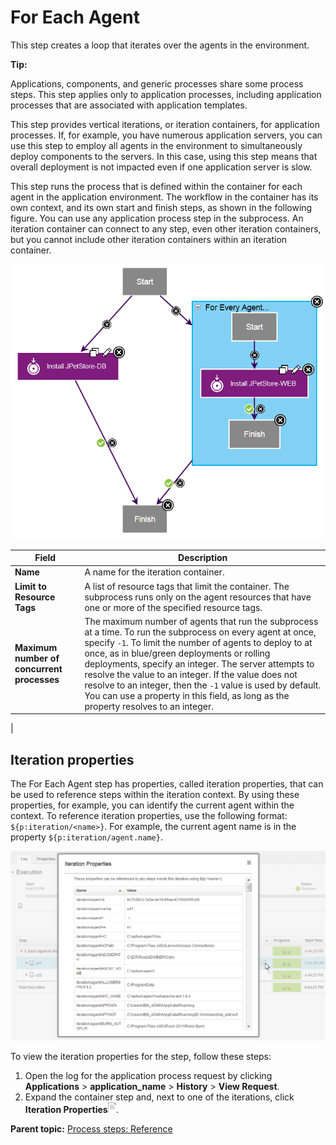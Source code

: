 # For Each Agent

This step creates a loop that iterates over the agents in the environment.

**Tip:** 

Applications, components, and generic processes share some process steps. This step applies only to application processes, including application processes that are associated with application templates.

This step provides vertical iterations, or iteration containers, for application processes. If, for example, you have numerous application servers, you can use this step to employ all agents in the environment to simultaneously deploy components to the servers. In this case, using this step means that overall deployment is not impacted even if one application server is slow.

This step runs the process that is defined within the container for each agent in the application environment. The workflow in the container has its own context, and its own start and finish steps, as shown in the following figure. You can use any application process step in the subprocess. An iteration container can connect to any step, even other iteration containers, but you cannot include other iteration containers within an iteration container.

![A process that includes a For Each Agent step](../images/app_process_all_agents.gif)

|Field|Description|
|-----|-----------|
|**Name**|A name for the iteration container.|
|**Limit to Resource Tags**|A list of resource tags that limit the container. The subprocess runs only on the agent resources that have one or more of the specified resource tags.|
|**Maximum number of concurrent processes**|The maximum number of agents that run the subprocess at a time. To run the subprocess on every agent at once, specify `-1`. To limit the number of agents to deploy to at once, as in blue/green deployments or rolling deployments, specify an integer. The server attempts to resolve the value to an integer. If the value does not resolve to an integer, then the `-1` value is used by default. You can use a property in this field, as long as the property resolves to an integer.

|

## Iteration properties

The For Each Agent step has properties, called iteration properties, that can be used to reference steps within the iteration context. By using these properties, for example, you can identify the current agent within the context. To reference iteration properties, use the following format: `${p:iteration/<name>}`. For example, the current agent name is in the property `${p:iteration/agent.name}`.

![Iteration properties for the For Each Agent step](../images/app_process_all_agents_it_prop.gif)

To view the iteration properties for the step, follow these steps:

1.  Open the log for the application process request by clicking **Applications** \> **application\_name** \> **History** \> **View Request**.
2.  Expand the container step and, next to one of the iterations, click **Iteration Properties**![](../images/viewproperties.gif).

**Parent topic:** [Process steps: Reference](../topics/app_processSteps.md)

